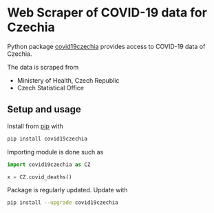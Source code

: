 
# Web Scraper of COVID-19 data for Czechia

Python package [covid19czechia](https://pypi.org/project/covid19czechia/) provides access to COVID-19 data of Czechia.

The data is scraped from

* Ministery of Health, Czech Republic
* Czech Statistical Office

## Setup and usage

Install from [pip](https://pypi.org/project/covid19czechia/) with

```python
pip install covid19czechia
```

Importing module is done such as

```python
import covid19czechia as CZ

x = CZ.covid_deaths()
```

Package is regularly updated. Update with

```bash
pip install --upgrade covid19czechia
```